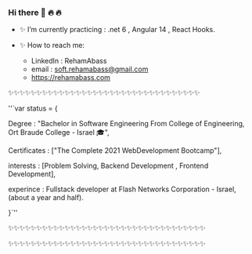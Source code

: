 ### Hi there 👋 🔥 🔥 

<!--
**rehamAbass/rehamAbass** is a  _special_ ✨ repository because its `README.md` (this file) appears on your GitHub profile.
-->
- ✨ I’m currently practicing :  .net 6 , Angular 14 , React Hooks.
- ✨ How to reach me: 
    
    - LinkedIn  : RehamAbass  
    - email : soft.rehamabass@gmail.com
    - https://rehamabass.com
    
✨✨✨✨✨✨✨✨✨✨✨✨✨✨✨✨✨✨✨✨✨✨✨✨✨✨✨✨✨✨✨✨✨✨

''`var status = 
{ 

Degree       : "Bachelor in Software Engineering From College of Engineering, Ort Braude College - Israel 🎓",

Certificates : ["The Complete 2021 WebDevelopment Bootcamp"],

interests    : [Problem Solving, Backend Development , Frontend Development],

experince    : Fullstack developer at Flash Networks Corporation - Israel, (about a year and half).

}`''


✨✨✨✨✨✨✨✨✨✨✨✨✨✨✨✨✨✨✨✨✨✨✨✨✨✨✨✨✨✨✨✨✨✨✨

✨✨✨✨✨✨✨✨✨✨✨✨✨✨✨✨✨✨✨✨✨✨✨✨✨✨✨✨✨✨✨✨✨✨✨





